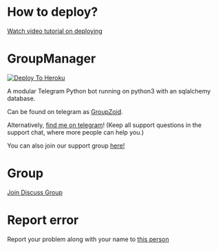 # How to deploy?
[Watch video tutorial on deploying](https://youtu.be/gXXFpTAk6Vo)

# GroupManager

[![Deploy To Heroku](https://www.herokucdn.com/deploy/button.svg)](https://dashboard.heroku.com/new?template=https%3A%2F%2Fgithub.com%2Fxditya%2Fgroupmanager)

A modular Telegram Python bot running on python3 with an sqlalchemy database.

Can be found on telegram as [GroupZoid](https://t.me/groupzoidbot).

Alternatively, [find me on telegram](https://t.me/divyansh_choudhary)! (Keep all support questions in the support chat, where more people can help you.)

You can also join our support group [here!](https://t.me/groupzoidbot)

# Group
[Join Discuss Group](https://t.me/groupzoidsupport)

# Report error
Report your problem along with your name to [this person](https://t.me/divyansh_choudhary)
